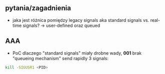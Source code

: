 


## pytania/zagadnienia
- jaka jest różnica pomiędzy legacy signals aka standard signals vs. real-time signals? -> user-defined oraz queued



## AAA
- PoC dlaczego "standard signals" miały drobne wady, **001** brak "queueing mechanism" 
send rapidly 3 signals:
```bash
kill -SIGUSR1 <PID>
```